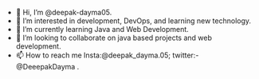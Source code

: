 - 👋 Hi, I’m @deepak-dayma05.
- 👀 I’m interested in development, DevOps, and learning new technology.
- 🌱 I’m currently learning Java and Web Development.
- 💞️ I’m looking to collaborate on java based projects and web development.
- 📫 How to reach me Insta:@deepak_dayma.05; twitter:- @DeeepakDayma .

<!---
deepak-dayma05/deepak-dayma05 is a ✨ special ✨ repository because its `README.md` (this file) appears on your GitHub profile.
You can click the Preview link to take a look at your changes.
--->

